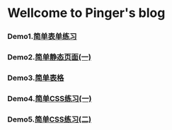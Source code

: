 # Wellcome to Pinger's blog
### Demo1.[简单表单练习](form.html)
### Demo2.[简单静态页面(一)](task1.html)
### Demo3.[简单表格](task2.html)
### Demo4.[简单CSS练习(一)](task3.html)
### Demo5.[简单CSS练习(二)](task4.html)
